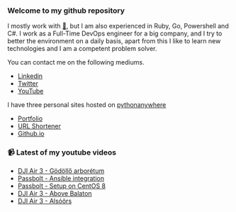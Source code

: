 ### Welcome to my github repository

I mostly work with [:snake:](https://www.python.org/), but I am also experienced in Ruby, Go, Powershell and C#. I work as a Full-Time DevOps engineer for a big company, and I try to better the environment on a daily basis, apart from this I like to learn new technologies and I am a competent problem solver.

You can contact me on the following mediums.
- [Linkedin](https://www.linkedin.com/in/r3ap3rpy)
- [Twitter](https://twitter.com/r3ap3rpy)
- [YouTube](https://www.youtube.com/channel/UC1qkMXH8d2I9DDAtBSeEHqg)

I have three personal sites hosted on [pythonanywhere](https://www.pythonanywhere.com/)
- [Portfolio](http://r3ap3rpy.pythonanywhere.com/)
- [URL Shortener](http://shortenpy.pythonanywhere.com/)
- [Github.io](https://r3ap3rpy.github.io/)

### :video_camera: Latest of my youtube videos
<!-- YOUTUBE:START -->
- [DJI Air 3 - Gödöllő arborétum](https://www.youtube.com/watch?v=dMF2P_hYxGM)
- [Passbolt - Ansible integration](https://www.youtube.com/watch?v=Ty0ZbZr8qQg)
- [Passbolt - Setup on CentOS 8](https://www.youtube.com/watch?v=dT1HXLEP3ek)
- [DJI Air 3 - Above Balaton](https://www.youtube.com/watch?v=bj4P9dqTFvc)
- [DJI Air 3 - Alsóörs](https://www.youtube.com/watch?v=QQXl09Q5fBM)
<!-- YOUTUBE:END -->

